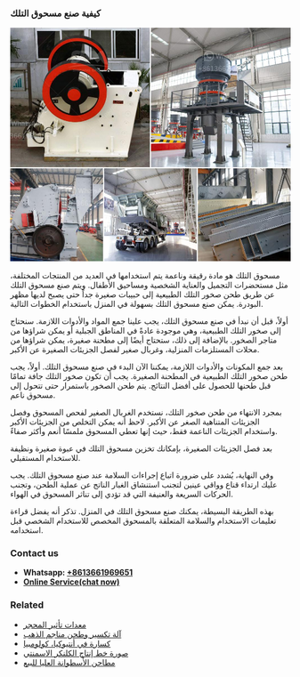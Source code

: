 <h3>كيفية صنع مسحوق التلك</h3><img src='1701853343.jpg' alt=''><p>مسحوق التلك هو مادة رقيقة وناعمة يتم استخدامها في العديد من المنتجات المختلفة، مثل مستحضرات التجميل والعناية الشخصية ومساحيق الأطفال. ويتم صنع مسحوق التلك عن طريق طحن صخور التلك الطبيعية إلى حبيبات صغيرة جداً حتى يصبح لديها مظهر البودرة. يمكن صنع مسحوق التلك بسهولة في المنزل باستخدام الخطوات التالية.</p><p>أولاً، قبل أن نبدأ في صنع مسحوق التلك، يجب علينا جمع المواد والأدوات اللازمة. سنحتاج إلى صخور التلك الطبيعية، وهي موجودة عادةً في المناطق الجبلية أو يمكن شراؤها من متاجر الصخور. بالإضافة إلى ذلك، ستحتاج أيضًا إلى مطحنة صغيرة، يمكن شراؤها من محلات المستلزمات المنزلية، وغربال صغير لفصل الجزيئات الصغيرة عن الأكبر.</p><p>بعد جمع المكونات والأدوات اللازمة، يمكننا الآن البدء في صنع مسحوق التلك. أولاً، يجب طحن صخور التلك الطبيعية في المطحنة الصغيرة. يجب أن تكون صخور التلك جافة تمامًا قبل طحنها للحصول على أفضل النتائج. يتم طحن الصخور باستمرار حتى تتحول إلى مسحوق ناعم.</p><p>بمجرد الانتهاء من طحن صخور التلك، نستخدم الغربال الصغير لفحص المسحوق وفصل الجزيئات المتناهية الصغر عن الأكبر. لاحظ أنه يمكن التخلص من الجزيئات الأكبر واستخدام الجزيئات الناعمة فقط، حيث إنها تعطي المسحوق ملمسًا أنعم وأكثر صفاءً.</p><p>بعد فصل الجزيئات الصغيرة، بإمكانك تخزين مسحوق التلك في عبوة صغيرة ونظيفة للاستخدام المستقبلي.</p><p>وفي النهاية، يُشدد على ضرورة اتباع إجراءات السلامة عند صنع مسحوق التلك. يجب عليك ارتداء قناع وواقي عينين لتجنب استنشاق الغبار الناتج عن عملية الطحن، وتجنب الحركات السريعة والعنيفة التي قد تؤدي إلى تناثر المسحوق في الهواء.</p><p>بهذه الطريقة البسيطة، يمكنك صنع مسحوق التلك في المنزل. تذكر أنه يفضل قراءة تعليمات الاستخدام والسلامة المتعلقة بالمسحوق المخصص للاستخدام الشخصي قبل استخدامه.</p><h3>Contact us</h3><ul><li><strong>Whatsapp:&nbsp;<a href="https://wa.me/8613661969651">+8613661969651</a></strong></li><li><a href="https://swt.shibang-china.com/?git&amp;zhl&amp;كيفية صنع مسحوق التلك"><strong>Online Service(chat now)</strong></a></li></ul><h3>Related</h3><ul><li><a href='معدات تأثير المحجر.md'>معدات تأثير المحجر</a></li><li><a href='آلة تكسير وطحن مناجم الذهب.md'>آلة تكسير وطحن مناجم الذهب</a></li><li><a href='كسارة في أنتيوكيا، كولومبيا.md'>كسارة في أنتيوكيا، كولومبيا</a></li><li><a href='صورة خط إنتاج الكلنكر الاسمنتي.md'>صورة خط إنتاج الكلنكر الاسمنتي</a></li><li><a href='مطاحن الأسطوانة العليا للبيع.md'>مطاحن الأسطوانة العليا للبيع</a></li></ul>